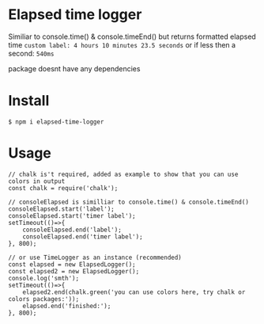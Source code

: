 # Elapsed time logger
Similiar to console.time() & console.timeEnd() but returns formatted elapsed time `custom label: 4 hours 10 minutes 23.5 seconds` or if less then a second: `540ms`

package doesnt have any dependencies 
# Install
`$ npm i elapsed-time-logger`
# Usage

```const { consoleElapsed, ElapsedLogger } = require("elapsed-time-logger");
// chalk is't required, added as example to show that you can use colors in output
const chalk = require('chalk');

// consoleElapsed is similliar to console.time() & console.timeEnd() 
consoleElapsed.start('label');
consoleElapsed.start('timer label');
setTimeout(()=>{
    consoleElapsed.end('label');
    consoleElapsed.end('timer label');
}, 800);

// or use TimeLogger as an instance (recommended)
const elapsed = new ElapsedLogger();
const elapsed2 = new ElapsedLogger();
console.log('smth');
setTimeout(()=>{
    elapsed2.end(chalk.green('you can use colors here, try chalk or colors packages:'));
    elapsed.end('finished:');
}, 800);
```
